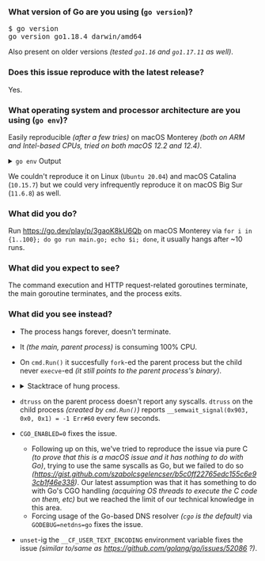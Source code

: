 ### What version of Go are you using (`go version`)?

<pre>
$ go version
go version go1.18.4 darwin/amd64
</pre>

Also present on older versions *(tested `go1.16` and `go1.17.11` as well)*.

### Does this issue reproduce with the latest release?

Yes.

### What operating system and processor architecture are you using (`go env`)?

Easily reproducible *(after a few tries)* on macOS Monterey *(both on ARM and Intel-based CPUs, tried on both macOS 12.2 and 12.4)*.

<details><summary><code>go env</code> Output</summary><br><pre>
$ go env
GO111MODULE="auto"
GOARCH="amd64"
GOBIN=""
GOCACHE="/Users/vagrant/Library/Caches/go-build"
GOENV="/Users/vagrant/Library/Application Support/go/env"
GOEXE=""
GOEXPERIMENT=""
GOFLAGS=""
GOHOSTARCH="amd64"
GOHOSTOS="darwin"
GOINSECURE=""
GOMODCACHE="/go/pkg/mod"
GONOPROXY=""
GONOSUMDB=""
GOOS="darwin"
GOPATH="/go"
GOPRIVATE=""
GOPROXY="https://proxy.golang.org,direct"
GOROOT="/usr/local/go"
GOSUMDB="sum.golang.org"
GOTMPDIR=""
GOTOOLDIR="/usr/local/go/pkg/tool/darwin_amd64"
GOVCS=""
GOVERSION="go1.18.4"
GCCGO="gccgo"
GOAMD64="v1"
AR="ar"
CC="clang"
CXX="clang++"
CGO_ENABLED="1"
GOMOD=""
GOWORK=""
CGO_CFLAGS="-g -O2"
CGO_CPPFLAGS=""
CGO_CXXFLAGS="-g -O2"
CGO_FFLAGS="-g -O2"
CGO_LDFLAGS="-g -O2"
PKG_CONFIG="pkg-config"
GOGCCFLAGS="-fPIC -arch x86_64 -m64 -pthread -fno-caret-diagnostics -Qunused-arguments -fmessage-length=0 -fdebug-prefix-map=/var/folders/11/nh0v1jld7zd7b9zqm1774gtm0000gn/T/go-build810501022=/tmp/go-build -gno-record-gcc-switches -fno-common"
</pre></details>

We couldn't reproduce it on Linux (`Ubuntu 20.04`) and macOS Catalina (`10.15.7`) but we could very infrequently reproduce it on macOS Big Sur (`11.6.8`) as well.

### What did you do?

Run https://go.dev/play/p/3gaoK8kU6Qb on macOS Monterey via `for i in {1..100}; do go run main.go; echo $i; done`, it usually hangs after ~10 runs.

### What did you expect to see?

The command execution and HTTP request-related goroutines terminate, the main goroutine terminates, and the process exits.

### What did you see instead?

- The process hangs forever, doesn't terminate.
- It *(the main, parent process)* is consuming 100% CPU.
- On `cmd.Run()` it succesfully `fork`-ed the parent process but the child never `execve`-ed *(it still points to the parent process's binary)*.
- <details><summary>Stacktrace of hung process.</summary><br><pre>SIGQUIT: quit
    PC=0x7ff8061223ea m=0 sigcode=0

    goroutine 0 [idle]:
    runtime.pthread_cond_wait(0x1450a00, 0x14509c0)
        /usr/local/go/src/runtime/sys_darwin.go:448 +0x34
    runtime.semasleep(0xffffffffffffffff)
        /usr/local/go/src/runtime/os_darwin.go:66 +0xad
    runtime.notesleep(0x14507c8)
        /usr/local/go/src/runtime/lock_sema.go:181 +0x85
    runtime.mPark(...)
        /usr/local/go/src/runtime/proc.go:1449
    runtime.stopm()
        /usr/local/go/src/runtime/proc.go:2228 +0x8d
    runtime.findrunnable()
        /usr/local/go/src/runtime/proc.go:2804 +0x865
    runtime.schedule()
        /usr/local/go/src/runtime/proc.go:3187 +0x239
    runtime.exitsyscall0(0xc000166820)
        /usr/local/go/src/runtime/proc.go:3938 +0x15b
    runtime.mcall()
        /usr/local/go/src/runtime/asm_amd64.s:425 +0x43

    goroutine 1 [semacquire]:
    sync.runtime_Semacquire(0xc000013490?)
        /usr/local/go/src/runtime/sema.go:56 +0x25
    sync.(*WaitGroup).Wait(0x1004631?)
        /usr/local/go/src/sync/waitgroup.go:136 +0x52
    main.main()
        /Users/vagrant/hanging-switch-workflow/main.go:46 +0x11d

    goroutine 250 [select]:
    net/http.(*persistConn).writeLoop(0xc000398000)
        /usr/local/go/src/net/http/transport.go:2392 +0xf5
    created by net/http.(*Transport).dialConn
        /usr/local/go/src/net/http/transport.go:1751 +0x1791

    goroutine 260 [select]:
    net/http.(*persistConn).writeLoop(0xc000316120)
        /usr/local/go/src/net/http/transport.go:2392 +0xf5
    created by net/http.(*Transport).dialConn
        /usr/local/go/src/net/http/transport.go:1751 +0x1791

    goroutine 251 [IO wait]:
    internal/poll.runtime_pollWait(0x1774568, 0x72)
        /usr/local/go/src/runtime/netpoll.go:302 +0x89
    internal/poll.(*pollDesc).wait(0xc0001c6f00?, 0xc0003c2000?, 0x0)
        /usr/local/go/src/internal/poll/fd_poll_runtime.go:83 +0x32
    internal/poll.(*pollDesc).waitRead(...)
        /usr/local/go/src/internal/poll/fd_poll_runtime.go:88
    internal/poll.(*FD).Read(0xc0001c6f00, {0xc0003c2000, 0x1000, 0x1000})
        /usr/local/go/src/internal/poll/fd_unix.go:167 +0x25a
    net.(*netFD).Read(0xc0001c6f00, {0xc0003c2000?, 0x1006b89?, 0x4?})
        /usr/local/go/src/net/fd_posix.go:55 +0x29
    net.(*conn).Read(0xc00018e388, {0xc0003c2000?, 0xc000010338?, 0x1?})
        /usr/local/go/src/net/net.go:183 +0x45
    net/http.(*persistConn).Read(0xc000108fc0, {0xc0003c2000?, 0xc0003ad200?, 0xc00030bd30?})
        /usr/local/go/src/net/http/transport.go:1929 +0x4e
    bufio.(*Reader).fill(0xc00039bc80)
        /usr/local/go/src/bufio/bufio.go:106 +0x103
    bufio.(*Reader).Peek(0xc00039bc80, 0x1)
        /usr/local/go/src/bufio/bufio.go:144 +0x5d
    net/http.(*persistConn).readLoop(0xc000108fc0)
        /usr/local/go/src/net/http/transport.go:2093 +0x1ac
    created by net/http.(*Transport).dialConn
        /usr/local/go/src/net/http/transport.go:1750 +0x173e

    goroutine 213 [IO wait]:
    internal/poll.runtime_pollWait(0x1774ec8, 0x72)
        /usr/local/go/src/runtime/netpoll.go:302 +0x89
    internal/poll.(*pollDesc).wait(0xc0000ca200?, 0xc000436000?, 0x0)
        /usr/local/go/src/internal/poll/fd_poll_runtime.go:83 +0x32
    internal/poll.(*pollDesc).waitRead(...)
        /usr/local/go/src/internal/poll/fd_poll_runtime.go:88
    internal/poll.(*FD).Read(0xc0000ca200, {0xc000436000, 0x1000, 0x1000})
        /usr/local/go/src/internal/poll/fd_unix.go:167 +0x25a
    net.(*netFD).Read(0xc0000ca200, {0xc000436000?, 0x1006b89?, 0x4?})
        /usr/local/go/src/net/fd_posix.go:55 +0x29
    net.(*conn).Read(0xc0000103b0, {0xc000436000?, 0xc000010278?, 0x1?})
        /usr/local/go/src/net/net.go:183 +0x45
    net/http.(*persistConn).Read(0xc0001086c0, {0xc000436000?, 0xc00017a9c0?, 0xc0003a5d30?})
        /usr/local/go/src/net/http/transport.go:1929 +0x4e
    bufio.(*Reader).fill(0xc000179380)
        /usr/local/go/src/bufio/bufio.go:106 +0x103
    bufio.(*Reader).Peek(0xc000179380, 0x1)
        /usr/local/go/src/bufio/bufio.go:144 +0x5d
    net/http.(*persistConn).readLoop(0xc0001086c0)
        /usr/local/go/src/net/http/transport.go:2093 +0x1ac
    created by net/http.(*Transport).dialConn
        /usr/local/go/src/net/http/transport.go:1750 +0x173e

    goroutine 34 [syscall]:
    syscall.syscall(0xc00018cb18?, 0x106de0f?, 0xc00018cbe8?, 0xc0001a6400?)
        /usr/local/go/src/runtime/sys_darwin.go:22 +0x4e
    syscall.readlen(0x14802c0?, 0x144ff20?, 0x23?)
        /usr/local/go/src/syscall/syscall_darwin.go:234 +0x35
    syscall.forkExec({0x1278a7d?, 0xc00019df70?}, {0xc000182120?, 0x1?, 0x1?}, 0xc0001ad000?)
        /usr/local/go/src/syscall/exec_unix.go:221 +0x44c
    syscall.StartProcess(...)
        /usr/local/go/src/syscall/exec_unix.go:255
    os.startProcess({0x1278a7d, 0xe}, {0xc000182120, 0x1, 0x1}, 0xc00018cef8)
        /usr/local/go/src/os/exec_posix.go:54 +0x335
    os.StartProcess({0x1278a7d, 0xe}, {0xc000182120, 0x1, 0x1}, 0x100e045?)
        /usr/local/go/src/os/exec.go:109 +0x5a
    os/exec.(*Cmd).Start(0xc000190420)
        /usr/local/go/src/os/exec/exec.go:425 +0x5e5
    os/exec.(*Cmd).Run(0x1278a7d?)
        /usr/local/go/src/os/exec/exec.go:338 +0x1e
    main.main.func1()
        /Users/vagrant/hanging-switch-workflow/main.go:21 +0xd4
    created by main.main
        /Users/vagrant/hanging-switch-workflow/main.go:16 +0x33

    goroutine 208 [select]:
    net/http.(*persistConn).writeLoop(0xc000398120)
        /usr/local/go/src/net/http/transport.go:2392 +0xf5
    created by net/http.(*Transport).dialConn
        /usr/local/go/src/net/http/transport.go:1751 +0x1791

    goroutine 244 [select]:
    net/http.(*persistConn).writeLoop(0xc000316240)
        /usr/local/go/src/net/http/transport.go:2392 +0xf5
    created by net/http.(*Transport).dialConn
        /usr/local/go/src/net/http/transport.go:1751 +0x1791

    goroutine 254 [select]:
    net/http.(*persistConn).writeLoop(0xc000109320)
        /usr/local/go/src/net/http/transport.go:2392 +0xf5
    created by net/http.(*Transport).dialConn
        /usr/local/go/src/net/http/transport.go:1751 +0x1791

    goroutine 226 [select]:
    net/http.(*persistConn).writeLoop(0xc000109440)
        /usr/local/go/src/net/http/transport.go:2392 +0xf5
    created by net/http.(*Transport).dialConn
        /usr/local/go/src/net/http/transport.go:1751 +0x1791

    goroutine 255 [IO wait]:
    internal/poll.runtime_pollWait(0x1774748, 0x72)
        /usr/local/go/src/runtime/netpoll.go:302 +0x89
    internal/poll.(*pollDesc).wait(0xc0001c6e80?, 0xc0003c6000?, 0x0)
        /usr/local/go/src/internal/poll/fd_poll_runtime.go:83 +0x32
    internal/poll.(*pollDesc).waitRead(...)
        /usr/local/go/src/internal/poll/fd_poll_runtime.go:88
    internal/poll.(*FD).Read(0xc0001c6e80, {0xc0003c6000, 0x1000, 0x1000})
        /usr/local/go/src/internal/poll/fd_unix.go:167 +0x25a
    net.(*netFD).Read(0xc0001c6e80, {0xc0003c6000?, 0x1006b89?, 0x4?})
        /usr/local/go/src/net/fd_posix.go:55 +0x29
    net.(*conn).Read(0xc00018e398, {0xc0003c6000?, 0xc000010290?, 0x1?})
        /usr/local/go/src/net/net.go:183 +0x45
    net/http.(*persistConn).Read(0xc0001087e0, {0xc0003c6000?, 0xc0003ad2c0?, 0xc0003d8d30?})
        /usr/local/go/src/net/http/transport.go:1929 +0x4e
    bufio.(*Reader).fill(0xc00039be00)
        /usr/local/go/src/bufio/bufio.go:106 +0x103
    bufio.(*Reader).Peek(0xc00039be00, 0x1)
        /usr/local/go/src/bufio/bufio.go:144 +0x5d
    net/http.(*persistConn).readLoop(0xc0001087e0)
        /usr/local/go/src/net/http/transport.go:2093 +0x1ac
    created by net/http.(*Transport).dialConn
        /usr/local/go/src/net/http/transport.go:1750 +0x173e

    goroutine 215 [IO wait]:
    internal/poll.runtime_pollWait(0x1774a18, 0x72)
        /usr/local/go/src/runtime/netpoll.go:302 +0x89
    internal/poll.(*pollDesc).wait(0xc0001c6d80?, 0xc000438000?, 0x0)
        /usr/local/go/src/internal/poll/fd_poll_runtime.go:83 +0x32
    internal/poll.(*pollDesc).waitRead(...)
        /usr/local/go/src/internal/poll/fd_poll_runtime.go:88
    internal/poll.(*FD).Read(0xc0001c6d80, {0xc000438000, 0x1000, 0x1000})
        /usr/local/go/src/internal/poll/fd_unix.go:167 +0x25a
    net.(*netFD).Read(0xc0001c6d80, {0xc000438000?, 0x1006b89?, 0x4?})
        /usr/local/go/src/net/fd_posix.go:55 +0x29
    net.(*conn).Read(0xc0000103c0, {0xc000438000?, 0xc000010308?, 0x1?})
        /usr/local/go/src/net/net.go:183 +0x45
    net/http.(*persistConn).Read(0xc000108d80, {0xc000438000?, 0xc00017ac60?, 0xc00043fd30?})
        /usr/local/go/src/net/http/transport.go:1929 +0x4e
    bufio.(*Reader).fill(0xc000179440)
        /usr/local/go/src/bufio/bufio.go:106 +0x103
    bufio.(*Reader).Peek(0xc000179440, 0x1)
        /usr/local/go/src/bufio/bufio.go:144 +0x5d
    net/http.(*persistConn).readLoop(0xc000108d80)
        /usr/local/go/src/net/http/transport.go:2093 +0x1ac
    created by net/http.(*Transport).dialConn
        /usr/local/go/src/net/http/transport.go:1750 +0x173e

    goroutine 214 [select]:
    net/http.(*persistConn).writeLoop(0xc0001086c0)
        /usr/local/go/src/net/http/transport.go:2392 +0xf5
    created by net/http.(*Transport).dialConn
        /usr/local/go/src/net/http/transport.go:1751 +0x1791

    goroutine 145 [IO wait]:
    internal/poll.runtime_pollWait(0x1774bf8, 0x72)
        /usr/local/go/src/runtime/netpoll.go:302 +0x89
    internal/poll.(*pollDesc).wait(0xc0001c6d00?, 0xc000432000?, 0x0)
        /usr/local/go/src/internal/poll/fd_poll_runtime.go:83 +0x32
    internal/poll.(*pollDesc).waitRead(...)
        /usr/local/go/src/internal/poll/fd_poll_runtime.go:88
    internal/poll.(*FD).Read(0xc0001c6d00, {0xc000432000, 0x1000, 0x1000})
        /usr/local/go/src/internal/poll/fd_unix.go:167 +0x25a
    net.(*netFD).Read(0xc0001c6d00, {0xc000432000?, 0x1006b89?, 0x4?})
        /usr/local/go/src/net/fd_posix.go:55 +0x29
    net.(*conn).Read(0xc0000103a0, {0xc000432000?, 0xc00018e330?, 0x1?})
        /usr/local/go/src/net/net.go:183 +0x45
    net/http.(*persistConn).Read(0xc000398240, {0xc000432000?, 0xc00017a900?, 0xc0000bad30?})
        /usr/local/go/src/net/http/transport.go:1929 +0x4e
    bufio.(*Reader).fill(0xc000179200)
        /usr/local/go/src/bufio/bufio.go:106 +0x103
    bufio.(*Reader).Peek(0xc000179200, 0x1)
        /usr/local/go/src/bufio/bufio.go:144 +0x5d
    net/http.(*persistConn).readLoop(0xc000398240)
        /usr/local/go/src/net/http/transport.go:2093 +0x1ac
    created by net/http.(*Transport).dialConn
        /usr/local/go/src/net/http/transport.go:1750 +0x173e

    goroutine 257 [IO wait]:
    internal/poll.runtime_pollWait(0x1774838, 0x72)
        /usr/local/go/src/runtime/netpoll.go:302 +0x89
    internal/poll.(*pollDesc).wait(0xc0001c6e00?, 0xc0003c8000?, 0x0)
        /usr/local/go/src/internal/poll/fd_poll_runtime.go:83 +0x32
    internal/poll.(*pollDesc).waitRead(...)
        /usr/local/go/src/internal/poll/fd_poll_runtime.go:88
    internal/poll.(*FD).Read(0xc0001c6e00, {0xc0003c8000, 0x1000, 0x1000})
        /usr/local/go/src/internal/poll/fd_unix.go:167 +0x25a
    net.(*netFD).Read(0xc0001c6e00, {0xc0003c8000?, 0x1006b89?, 0x4?})
        /usr/local/go/src/net/fd_posix.go:55 +0x29
    net.(*conn).Read(0xc00018e3a0, {0xc0003c8000?, 0xc000010320?, 0x1?})
        /usr/local/go/src/net/net.go:183 +0x45
    net/http.(*persistConn).Read(0xc000108ea0, {0xc0003c8000?, 0xc0003ad320?, 0xc0003dad30?})
        /usr/local/go/src/net/http/transport.go:1929 +0x4e
    bufio.(*Reader).fill(0xc00039bec0)
        /usr/local/go/src/bufio/bufio.go:106 +0x103
    bufio.(*Reader).Peek(0xc00039bec0, 0x1)
        /usr/local/go/src/bufio/bufio.go:144 +0x5d
    net/http.(*persistConn).readLoop(0xc000108ea0)
        /usr/local/go/src/net/http/transport.go:2093 +0x1ac
    created by net/http.(*Transport).dialConn
        /usr/local/go/src/net/http/transport.go:1750 +0x173e

    goroutine 247 [IO wait]:
    internal/poll.runtime_pollWait(0x1774478, 0x72)
        /usr/local/go/src/runtime/netpoll.go:302 +0x89
    internal/poll.(*pollDesc).wait(0xc0001c6f80?, 0xc0003be000?, 0x0)
        /usr/local/go/src/internal/poll/fd_poll_runtime.go:83 +0x32
    internal/poll.(*pollDesc).waitRead(...)
        /usr/local/go/src/internal/poll/fd_poll_runtime.go:88
    internal/poll.(*FD).Read(0xc0001c6f80, {0xc0003be000, 0x1000, 0x1000})
        /usr/local/go/src/internal/poll/fd_unix.go:167 +0x25a
    net.(*netFD).Read(0xc0001c6f80, {0xc0003be000?, 0x1006b89?, 0x4?})
        /usr/local/go/src/net/fd_posix.go:55 +0x29
    net.(*conn).Read(0xc00018e378, {0xc0003be000?, 0xc0000102a8?, 0x1?})
        /usr/local/go/src/net/net.go:183 +0x45
    net/http.(*persistConn).Read(0xc000108900, {0xc0003be000?, 0xc0003ad140?, 0xc0003a2d30?})
        /usr/local/go/src/net/http/transport.go:1929 +0x4e
    bufio.(*Reader).fill(0xc00039bb00)
        /usr/local/go/src/bufio/bufio.go:106 +0x103
    bufio.(*Reader).Peek(0xc00039bb00, 0x1)
        /usr/local/go/src/bufio/bufio.go:144 +0x5d
    net/http.(*persistConn).readLoop(0xc000108900)
        /usr/local/go/src/net/http/transport.go:2093 +0x1ac
    created by net/http.(*Transport).dialConn
        /usr/local/go/src/net/http/transport.go:1750 +0x173e

    goroutine 245 [IO wait]:
    internal/poll.runtime_pollWait(0x1774298, 0x72)
        /usr/local/go/src/runtime/netpoll.go:302 +0x89
    internal/poll.(*pollDesc).wait(0xc0001c7000?, 0xc0003bc000?, 0x0)
        /usr/local/go/src/internal/poll/fd_poll_runtime.go:83 +0x32
    internal/poll.(*pollDesc).waitRead(...)
        /usr/local/go/src/internal/poll/fd_poll_runtime.go:88
    internal/poll.(*FD).Read(0xc0001c7000, {0xc0003bc000, 0x1000, 0x1000})
        /usr/local/go/src/internal/poll/fd_unix.go:167 +0x25a
    net.(*netFD).Read(0xc0001c7000, {0xc0003bc000?, 0x1006b89?, 0x4?})
        /usr/local/go/src/net/fd_posix.go:55 +0x29
    net.(*conn).Read(0xc00018e370, {0xc0003bc000?, 0xc000010350?, 0x1?})
        /usr/local/go/src/net/net.go:183 +0x45
    net/http.(*persistConn).Read(0xc0001090e0, {0xc0003bc000?, 0xc0003ad0e0?, 0xc00031fd30?})
        /usr/local/go/src/net/http/transport.go:1929 +0x4e
    bufio.(*Reader).fill(0xc00039ba40)
        /usr/local/go/src/bufio/bufio.go:106 +0x103
    bufio.(*Reader).Peek(0xc00039ba40, 0x1)
        /usr/local/go/src/bufio/bufio.go:144 +0x5d
    net/http.(*persistConn).readLoop(0xc0001090e0)
        /usr/local/go/src/net/http/transport.go:2093 +0x1ac
    created by net/http.(*Transport).dialConn
        /usr/local/go/src/net/http/transport.go:1750 +0x173e

    goroutine 203 [IO wait]:
    internal/poll.runtime_pollWait(0x17741a8, 0x72)
        /usr/local/go/src/runtime/netpoll.go:302 +0x89
    internal/poll.(*pollDesc).wait(0xc0001c7080?, 0xc0003b2000?, 0x0)
        /usr/local/go/src/internal/poll/fd_poll_runtime.go:83 +0x32
    internal/poll.(*pollDesc).waitRead(...)
        /usr/local/go/src/internal/poll/fd_poll_runtime.go:88
    internal/poll.(*FD).Read(0xc0001c7080, {0xc0003b2000, 0x1000, 0x1000})
        /usr/local/go/src/internal/poll/fd_unix.go:167 +0x25a
    net.(*netFD).Read(0xc0001c7080, {0xc0003b2000?, 0x1006b89?, 0x4?})
        /usr/local/go/src/net/fd_posix.go:55 +0x29
    net.(*conn).Read(0xc00018e348, {0xc0003b2000?, 0xc0000102c0?, 0x1?})
        /usr/local/go/src/net/net.go:183 +0x45
    net/http.(*persistConn).Read(0xc000108a20, {0xc0003b2000?, 0xc000344060?, 0xc0003a3d30?})
        /usr/local/go/src/net/http/transport.go:1929 +0x4e
    bufio.(*Reader).fill(0xc00039b680)
        /usr/local/go/src/bufio/bufio.go:106 +0x103
    bufio.(*Reader).Peek(0xc00039b680, 0x1)
        /usr/local/go/src/bufio/bufio.go:144 +0x5d
    net/http.(*persistConn).readLoop(0xc000108a20)
        /usr/local/go/src/net/http/transport.go:2093 +0x1ac
    created by net/http.(*Transport).dialConn
        /usr/local/go/src/net/http/transport.go:1750 +0x173e

    goroutine 209 [IO wait]:
    internal/poll.runtime_pollWait(0x17740b8, 0x72)
        /usr/local/go/src/runtime/netpoll.go:302 +0x89
    internal/poll.(*pollDesc).wait(0xc0001c7100?, 0xc0003b8000?, 0x0)
        /usr/local/go/src/internal/poll/fd_poll_runtime.go:83 +0x32
    internal/poll.(*pollDesc).waitRead(...)
        /usr/local/go/src/internal/poll/fd_poll_runtime.go:88
    internal/poll.(*FD).Read(0xc0001c7100, {0xc0003b8000, 0x1000, 0x1000})
        /usr/local/go/src/internal/poll/fd_unix.go:167 +0x25a
    net.(*netFD).Read(0xc0001c7100, {0xc0003b8000?, 0x1006b89?, 0x4?})
        /usr/local/go/src/net/fd_posix.go:55 +0x29
    net.(*conn).Read(0xc00018e360, {0xc0003b8000?, 0xc000010368?, 0x1?})
        /usr/local/go/src/net/net.go:183 +0x45
    net/http.(*persistConn).Read(0xc000109200, {0xc0003b8000?, 0xc00017aba0?, 0xc0001b3d30?})
        /usr/local/go/src/net/http/transport.go:1929 +0x4e
    bufio.(*Reader).fill(0xc00039b8c0)
        /usr/local/go/src/bufio/bufio.go:106 +0x103
    bufio.(*Reader).Peek(0xc00039b8c0, 0x1)
        /usr/local/go/src/bufio/bufio.go:144 +0x5d
    net/http.(*persistConn).readLoop(0xc000109200)
        /usr/local/go/src/net/http/transport.go:2093 +0x1ac
    created by net/http.(*Transport).dialConn
        /usr/local/go/src/net/http/transport.go:1750 +0x173e

    goroutine 211 [IO wait]:
    internal/poll.runtime_pollWait(0x1774dd8, 0x72)
        /usr/local/go/src/runtime/netpoll.go:302 +0x89
    internal/poll.(*pollDesc).wait(0xc0001c6c80?, 0xc000434000?, 0x0)
        /usr/local/go/src/internal/poll/fd_poll_runtime.go:83 +0x32
    internal/poll.(*pollDesc).waitRead(...)
        /usr/local/go/src/internal/poll/fd_poll_runtime.go:88
    internal/poll.(*FD).Read(0xc0001c6c80, {0xc000434000, 0x1000, 0x1000})
        /usr/local/go/src/internal/poll/fd_unix.go:167 +0x25a
    net.(*netFD).Read(0xc0001c6c80, {0xc000434000?, 0x1006b89?, 0x4?})
        /usr/local/go/src/net/fd_posix.go:55 +0x29
    net.(*conn).Read(0xc0000103a8, {0xc000434000?, 0xc0002862a0?, 0x1?})
        /usr/local/go/src/net/net.go:183 +0x45
    net/http.(*persistConn).Read(0xc000316000, {0xc000434000?, 0xc00017a960?, 0xc00004bd30?})
        /usr/local/go/src/net/http/transport.go:1929 +0x4e
    bufio.(*Reader).fill(0xc0001792c0)
        /usr/local/go/src/bufio/bufio.go:106 +0x103
    bufio.(*Reader).Peek(0xc0001792c0, 0x1)
        /usr/local/go/src/bufio/bufio.go:144 +0x5d
    net/http.(*persistConn).readLoop(0xc000316000)
        /usr/local/go/src/net/http/transport.go:2093 +0x1ac
    created by net/http.(*Transport).dialConn
        /usr/local/go/src/net/http/transport.go:1750 +0x173e

    goroutine 259 [IO wait]:
    internal/poll.runtime_pollWait(0x1774b08, 0x72)
        /usr/local/go/src/runtime/netpoll.go:302 +0x89
    internal/poll.(*pollDesc).wait(0xc0000ca300?, 0xc0003ca000?, 0x0)
        /usr/local/go/src/internal/poll/fd_poll_runtime.go:83 +0x32
    internal/poll.(*pollDesc).waitRead(...)
        /usr/local/go/src/internal/poll/fd_poll_runtime.go:88
    internal/poll.(*FD).Read(0xc0000ca300, {0xc0003ca000, 0x1000, 0x1000})
        /usr/local/go/src/internal/poll/fd_unix.go:167 +0x25a
    net.(*netFD).Read(0xc0000ca300, {0xc0003ca000?, 0x1006b89?, 0x4?})
        /usr/local/go/src/net/fd_posix.go:55 +0x29
    net.(*conn).Read(0xc00018e3a8, {0xc0003ca000?, 0xc000286348?, 0x1?})
        /usr/local/go/src/net/net.go:183 +0x45
    net/http.(*persistConn).Read(0xc000316120, {0xc0003ca000?, 0xc0003ad380?, 0xc0003d4d30?})
        /usr/local/go/src/net/http/transport.go:1929 +0x4e
    bufio.(*Reader).fill(0xc00039bf80)
        /usr/local/go/src/bufio/bufio.go:106 +0x103
    bufio.(*Reader).Peek(0xc00039bf80, 0x1)
        /usr/local/go/src/bufio/bufio.go:144 +0x5d
    net/http.(*persistConn).readLoop(0xc000316120)
        /usr/local/go/src/net/http/transport.go:2093 +0x1ac
    created by net/http.(*Transport).dialConn
        /usr/local/go/src/net/http/transport.go:1750 +0x173e

    goroutine 249 [IO wait]:
    internal/poll.runtime_pollWait(0x1774388, 0x72)
        /usr/local/go/src/runtime/netpoll.go:302 +0x89
    internal/poll.(*pollDesc).wait(0xc0000ca480?, 0xc0003c0000?, 0x0)
        /usr/local/go/src/internal/poll/fd_poll_runtime.go:83 +0x32
    internal/poll.(*pollDesc).waitRead(...)
        /usr/local/go/src/internal/poll/fd_poll_runtime.go:88
    internal/poll.(*FD).Read(0xc0000ca480, {0xc0003c0000, 0x1000, 0x1000})
        /usr/local/go/src/internal/poll/fd_unix.go:167 +0x25a
    net.(*netFD).Read(0xc0000ca480, {0xc0003c0000?, 0x1006b89?, 0x4?})
        /usr/local/go/src/net/fd_posix.go:55 +0x29
    net.(*conn).Read(0xc00018e380, {0xc0003c0000?, 0xc00018e300?, 0x1?})
        /usr/local/go/src/net/net.go:183 +0x45
    net/http.(*persistConn).Read(0xc000398000, {0xc0003c0000?, 0xc0003ad1a0?, 0xc0000b6d30?})
        /usr/local/go/src/net/http/transport.go:1929 +0x4e
    bufio.(*Reader).fill(0xc00039bbc0)
        /usr/local/go/src/bufio/bufio.go:106 +0x103
    bufio.(*Reader).Peek(0xc00039bbc0, 0x1)
        /usr/local/go/src/bufio/bufio.go:144 +0x5d
    net/http.(*persistConn).readLoop(0xc000398000)
        /usr/local/go/src/net/http/transport.go:2093 +0x1ac
    created by net/http.(*Transport).dialConn
        /usr/local/go/src/net/http/transport.go:1750 +0x173e

    goroutine 253 [IO wait]:
    internal/poll.runtime_pollWait(0x1774928, 0x72)
        /usr/local/go/src/runtime/netpoll.go:302 +0x89
    internal/poll.(*pollDesc).wait(0xc0000ca380?, 0xc0003c4000?, 0x0)
        /usr/local/go/src/internal/poll/fd_poll_runtime.go:83 +0x32
    internal/poll.(*pollDesc).waitRead(...)
        /usr/local/go/src/internal/poll/fd_poll_runtime.go:88
    internal/poll.(*FD).Read(0xc0000ca380, {0xc0003c4000, 0x1000, 0x1000})
        /usr/local/go/src/internal/poll/fd_unix.go:167 +0x25a
    net.(*netFD).Read(0xc0000ca380, {0xc0003c4000?, 0x1006b89?, 0x4?})
        /usr/local/go/src/net/fd_posix.go:55 +0x29
    net.(*conn).Read(0xc00018e390, {0xc0003c4000?, 0xc000010380?, 0x1?})
        /usr/local/go/src/net/net.go:183 +0x45
    net/http.(*persistConn).Read(0xc000109320, {0xc0003c4000?, 0xc0003ad260?, 0xc000321d30?})
        /usr/local/go/src/net/http/transport.go:1929 +0x4e
    bufio.(*Reader).fill(0xc00039bd40)
        /usr/local/go/src/bufio/bufio.go:106 +0x103
    bufio.(*Reader).Peek(0xc00039bd40, 0x1)
        /usr/local/go/src/bufio/bufio.go:144 +0x5d
    net/http.(*persistConn).readLoop(0xc000109320)
        /usr/local/go/src/net/http/transport.go:2093 +0x1ac
    created by net/http.(*Transport).dialConn
        /usr/local/go/src/net/http/transport.go:1750 +0x173e

    goroutine 243 [IO wait]:
    internal/poll.runtime_pollWait(0x1774658, 0x72)
        /usr/local/go/src/runtime/netpoll.go:302 +0x89
    internal/poll.(*pollDesc).wait(0xc0000ca400?, 0xc0003ba000?, 0x0)
        /usr/local/go/src/internal/poll/fd_poll_runtime.go:83 +0x32
    internal/poll.(*pollDesc).waitRead(...)
        /usr/local/go/src/internal/poll/fd_poll_runtime.go:88
    internal/poll.(*FD).Read(0xc0000ca400, {0xc0003ba000, 0x1000, 0x1000})
        /usr/local/go/src/internal/poll/fd_unix.go:167 +0x25a
    net.(*netFD).Read(0xc0000ca400, {0xc0003ba000?, 0x1006b89?, 0x4?})
        /usr/local/go/src/net/fd_posix.go:55 +0x29
    net.(*conn).Read(0xc00018e368, {0xc0003ba000?, 0xc000286360?, 0x1?})
        /usr/local/go/src/net/net.go:183 +0x45
    net/http.(*persistConn).Read(0xc000316240, {0xc0003ba000?, 0xc00017ac00?, 0xc00043ed30?})
        /usr/local/go/src/net/http/transport.go:1929 +0x4e
    bufio.(*Reader).fill(0xc00039b980)
        /usr/local/go/src/bufio/bufio.go:106 +0x103
    bufio.(*Reader).Peek(0xc00039b980, 0x1)
        /usr/local/go/src/bufio/bufio.go:144 +0x5d
    net/http.(*persistConn).readLoop(0xc000316240)
        /usr/local/go/src/net/http/transport.go:2093 +0x1ac
    created by net/http.(*Transport).dialConn
        /usr/local/go/src/net/http/transport.go:1750 +0x173e

    goroutine 161 [IO wait]:
    internal/poll.runtime_pollWait(0x1774ce8, 0x72)
        /usr/local/go/src/runtime/netpoll.go:302 +0x89
    internal/poll.(*pollDesc).wait(0xc0000ca280?, 0xc000342000?, 0x0)
        /usr/local/go/src/internal/poll/fd_poll_runtime.go:83 +0x32
    internal/poll.(*pollDesc).waitRead(...)
        /usr/local/go/src/internal/poll/fd_poll_runtime.go:88
    internal/poll.(*FD).Read(0xc0000ca280, {0xc000342000, 0x1000, 0x1000})
        /usr/local/go/src/internal/poll/fd_unix.go:167 +0x25a
    net.(*netFD).Read(0xc0000ca280, {0xc000342000?, 0x1006b89?, 0x4?})
        /usr/local/go/src/net/fd_posix.go:55 +0x29
    net.(*conn).Read(0xc000286368, {0xc000342000?, 0xc000010398?, 0x1?})
        /usr/local/go/src/net/net.go:183 +0x45
    net/http.(*persistConn).Read(0xc000109440, {0xc000342000?, 0xc00017aa20?, 0xc0000bbd30?})
        /usr/local/go/src/net/http/transport.go:1929 +0x4e
    bufio.(*Reader).fill(0xc00032b740)
        /usr/local/go/src/bufio/bufio.go:106 +0x103
    bufio.(*Reader).Peek(0xc00032b740, 0x1)
        /usr/local/go/src/bufio/bufio.go:144 +0x5d
    net/http.(*persistConn).readLoop(0xc000109440)
        /usr/local/go/src/net/http/transport.go:2093 +0x1ac
    created by net/http.(*Transport).dialConn
        /usr/local/go/src/net/http/transport.go:1750 +0x173e

    goroutine 207 [IO wait]:
    internal/poll.runtime_pollWait(0x1773fc8, 0x72)
        /usr/local/go/src/runtime/netpoll.go:302 +0x89
    internal/poll.(*pollDesc).wait(0xc0000ca500?, 0xc0003b6000?, 0x0)
        /usr/local/go/src/internal/poll/fd_poll_runtime.go:83 +0x32
    internal/poll.(*pollDesc).waitRead(...)
        /usr/local/go/src/internal/poll/fd_poll_runtime.go:88
    internal/poll.(*FD).Read(0xc0000ca500, {0xc0003b6000, 0x1000, 0x1000})
        /usr/local/go/src/internal/poll/fd_unix.go:167 +0x25a
    net.(*netFD).Read(0xc0000ca500, {0xc0003b6000?, 0x1006b89?, 0x4?})
        /usr/local/go/src/net/fd_posix.go:55 +0x29
    net.(*conn).Read(0xc00018e358, {0xc0003b6000?, 0xc00018e318?, 0x1?})
        /usr/local/go/src/net/net.go:183 +0x45
    net/http.(*persistConn).Read(0xc000398120, {0xc0003b6000?, 0xc0003ad3e0?, 0xc0003d6d30?})
        /usr/local/go/src/net/http/transport.go:1929 +0x4e
    bufio.(*Reader).fill(0xc00039b800)
        /usr/local/go/src/bufio/bufio.go:106 +0x103
    bufio.(*Reader).Peek(0xc00039b800, 0x1)
        /usr/local/go/src/bufio/bufio.go:144 +0x5d
    net/http.(*persistConn).readLoop(0xc000398120)
        /usr/local/go/src/net/http/transport.go:2093 +0x1ac
    created by net/http.(*Transport).dialConn
        /usr/local/go/src/net/http/transport.go:1750 +0x173e

    goroutine 199 [IO wait]:
    internal/poll.runtime_pollWait(0x17c3fb8, 0x72)
        /usr/local/go/src/runtime/netpoll.go:302 +0x89
    internal/poll.(*pollDesc).wait(0xc0002b5100?, 0xc0003ae000?, 0x0)
        /usr/local/go/src/internal/poll/fd_poll_runtime.go:83 +0x32
    internal/poll.(*pollDesc).waitRead(...)
        /usr/local/go/src/internal/poll/fd_poll_runtime.go:88
    internal/poll.(*FD).Read(0xc0002b5100, {0xc0003ae000, 0x1000, 0x1000})
        /usr/local/go/src/internal/poll/fd_unix.go:167 +0x25a
    net.(*netFD).Read(0xc0002b5100, {0xc0003ae000?, 0x1006b89?, 0x4?})
        /usr/local/go/src/net/fd_posix.go:55 +0x29
    net.(*conn).Read(0xc00018e338, {0xc0003ae000?, 0xc0000102d8?, 0x1?})
        /usr/local/go/src/net/net.go:183 +0x45
    net/http.(*persistConn).Read(0xc000108b40, {0xc0003ae000?, 0xc00017ab40?, 0xc0001b4d30?})
        /usr/local/go/src/net/http/transport.go:1929 +0x4e
    bufio.(*Reader).fill(0xc00039b500)
        /usr/local/go/src/bufio/bufio.go:106 +0x103
    bufio.(*Reader).Peek(0xc00039b500, 0x1)
        /usr/local/go/src/bufio/bufio.go:144 +0x5d
    net/http.(*persistConn).readLoop(0xc000108b40)
        /usr/local/go/src/net/http/transport.go:2093 +0x1ac
    created by net/http.(*Transport).dialConn
        /usr/local/go/src/net/http/transport.go:1750 +0x173e

    goroutine 205 [IO wait]:
    internal/poll.runtime_pollWait(0x17c4198, 0x72)
        /usr/local/go/src/runtime/netpoll.go:302 +0x89
    internal/poll.(*pollDesc).wait(0xc00014e180?, 0xc0003b4000?, 0x0)
        /usr/local/go/src/internal/poll/fd_poll_runtime.go:83 +0x32
    internal/poll.(*pollDesc).waitRead(...)
        /usr/local/go/src/internal/poll/fd_poll_runtime.go:88
    internal/poll.(*FD).Read(0xc00014e180, {0xc0003b4000, 0x1000, 0x1000})
        /usr/local/go/src/internal/poll/fd_unix.go:167 +0x25a
    net.(*netFD).Read(0xc00014e180, {0xc0003b4000?, 0x1006b89?, 0x4?})
        /usr/local/go/src/net/fd_posix.go:55 +0x29
    net.(*conn).Read(0xc00018e350, {0xc0003b4000?, 0xc0000102f0?, 0x1?})
        /usr/local/go/src/net/net.go:183 +0x45
    net/http.(*persistConn).Read(0xc000108c60, {0xc0003b4000?, 0xc0003440c0?, 0xc0003dcd30?})
        /usr/local/go/src/net/http/transport.go:1929 +0x4e
    bufio.(*Reader).fill(0xc00039b740)
        /usr/local/go/src/bufio/bufio.go:106 +0x103
    bufio.(*Reader).Peek(0xc00039b740, 0x1)
        /usr/local/go/src/bufio/bufio.go:144 +0x5d
    net/http.(*persistConn).readLoop(0xc000108c60)
        /usr/local/go/src/net/http/transport.go:2093 +0x1ac
    created by net/http.(*Transport).dialConn
        /usr/local/go/src/net/http/transport.go:1750 +0x173e

    goroutine 201 [IO wait]:
    internal/poll.runtime_pollWait(0x17c40a8, 0x72)
        /usr/local/go/src/runtime/netpoll.go:302 +0x89
    internal/poll.(*pollDesc).wait(0xc00014e200?, 0xc0003b0000?, 0x0)
        /usr/local/go/src/internal/poll/fd_poll_runtime.go:83 +0x32
    internal/poll.(*pollDesc).waitRead(...)
        /usr/local/go/src/internal/poll/fd_poll_runtime.go:88
    internal/poll.(*FD).Read(0xc00014e200, {0xc0003b0000, 0x1000, 0x1000})
        /usr/local/go/src/internal/poll/fd_unix.go:167 +0x25a
    net.(*netFD).Read(0xc00014e200, {0xc0003b0000?, 0x1006b89?, 0x4?})
        /usr/local/go/src/net/fd_posix.go:55 +0x29
    net.(*conn).Read(0xc00018e340, {0xc0003b0000?, 0xc000010040?, 0x1?})
        /usr/local/go/src/net/net.go:183 +0x45
    net/http.(*persistConn).Read(0xc0001085a0, {0xc0003b0000?, 0xc0003ad440?, 0xc0003d7d30?})
        /usr/local/go/src/net/http/transport.go:1929 +0x4e
    bufio.(*Reader).fill(0xc00039b5c0)
        /usr/local/go/src/bufio/bufio.go:106 +0x103
    bufio.(*Reader).Peek(0xc00039b5c0, 0x1)
        /usr/local/go/src/bufio/bufio.go:144 +0x5d
    net/http.(*persistConn).readLoop(0xc0001085a0)
        /usr/local/go/src/net/http/transport.go:2093 +0x1ac
    created by net/http.(*Transport).dialConn
        /usr/local/go/src/net/http/transport.go:1750 +0x173e

    goroutine 212 [select]:
    net/http.(*persistConn).writeLoop(0xc000316000)
        /usr/local/go/src/net/http/transport.go:2392 +0xf5
    created by net/http.(*Transport).dialConn
        /usr/local/go/src/net/http/transport.go:1751 +0x1791

    goroutine 210 [select]:
    net/http.(*persistConn).writeLoop(0xc000398240)
        /usr/local/go/src/net/http/transport.go:2392 +0xf5
    created by net/http.(*Transport).dialConn
        /usr/local/go/src/net/http/transport.go:1751 +0x1791

    goroutine 216 [select]:
    net/http.(*persistConn).writeLoop(0xc000108d80)
        /usr/local/go/src/net/http/transport.go:2392 +0xf5
    created by net/http.(*Transport).dialConn
        /usr/local/go/src/net/http/transport.go:1751 +0x1791

    goroutine 258 [select]:
    net/http.(*persistConn).writeLoop(0xc000108ea0)
        /usr/local/go/src/net/http/transport.go:2392 +0xf5
    created by net/http.(*Transport).dialConn
        /usr/local/go/src/net/http/transport.go:1751 +0x1791

    goroutine 256 [select]:
    net/http.(*persistConn).writeLoop(0xc0001087e0)
        /usr/local/go/src/net/http/transport.go:2392 +0xf5
    created by net/http.(*Transport).dialConn
        /usr/local/go/src/net/http/transport.go:1751 +0x1791

    goroutine 252 [select]:
    net/http.(*persistConn).writeLoop(0xc000108fc0)
        /usr/local/go/src/net/http/transport.go:2392 +0xf5
    created by net/http.(*Transport).dialConn
        /usr/local/go/src/net/http/transport.go:1751 +0x1791

    goroutine 248 [select]:
    net/http.(*persistConn).writeLoop(0xc000108900)
        /usr/local/go/src/net/http/transport.go:2392 +0xf5
    created by net/http.(*Transport).dialConn
        /usr/local/go/src/net/http/transport.go:1751 +0x1791

    goroutine 246 [select]:
    net/http.(*persistConn).writeLoop(0xc0001090e0)
        /usr/local/go/src/net/http/transport.go:2392 +0xf5
    created by net/http.(*Transport).dialConn
        /usr/local/go/src/net/http/transport.go:1751 +0x1791

    goroutine 204 [select]:
    net/http.(*persistConn).writeLoop(0xc000108a20)
        /usr/local/go/src/net/http/transport.go:2392 +0xf5
    created by net/http.(*Transport).dialConn
        /usr/local/go/src/net/http/transport.go:1751 +0x1791

    goroutine 242 [select]:
    net/http.(*persistConn).writeLoop(0xc000109200)
        /usr/local/go/src/net/http/transport.go:2392 +0xf5
    created by net/http.(*Transport).dialConn
        /usr/local/go/src/net/http/transport.go:1751 +0x1791

    goroutine 206 [select]:
    net/http.(*persistConn).writeLoop(0xc000108c60)
        /usr/local/go/src/net/http/transport.go:2392 +0xf5
    created by net/http.(*Transport).dialConn
        /usr/local/go/src/net/http/transport.go:1751 +0x1791

    goroutine 202 [select]:
    net/http.(*persistConn).writeLoop(0xc0001085a0)
        /usr/local/go/src/net/http/transport.go:2392 +0xf5
    created by net/http.(*Transport).dialConn
        /usr/local/go/src/net/http/transport.go:1751 +0x1791

    goroutine 200 [select]:
    net/http.(*persistConn).writeLoop(0xc000108b40)
        /usr/local/go/src/net/http/transport.go:2392 +0xf5
    created by net/http.(*Transport).dialConn
        /usr/local/go/src/net/http/transport.go:1751 +0x1791

    rax    0x104
    rbx    0x5044600
    rcx    0x7ff7bfefec58
    rdx    0xb00
    rdi    0x1450a00
    rsi    0x4f0100005000
    rbp    0x7ff7bfefed00
    rsp    0x7ff7bfefec58
    r8     0x0
    r9     0xa0
    r10    0x0
    r11    0x246
    r12    0x16
    r13    0x0
    r14    0x4f0100005000
    r15    0xb00
    rip    0x7ff8061223ea
    rflags 0x247
    cs     0x7
    fs     0x0
    gs     0x0
    exit status 2
    </pre></details>
- `dtruss` on the parent process doesn't report any syscalls. `dtruss` on the child process *(created by `cmd.Run()`)* reports `__semwait_signal(0x903, 0x0, 0x1) = -1 Err#60` every few seconds.
- `CGO_ENABLED=0` fixes the issue.
    - Following up on this, we've tried to reproduce the issue via pure C *(to prove that this is a macOS issue and it has nothing to do with Go)*, trying to use the same syscalls as Go, but we failed to do so *(https://gist.github.com/szabolcsgelencser/b5c0ff22765edc155c6e93cb1f46e338)*. Our latest assumption was that it has something to do with Go's CGO handling *(acquiring OS threads to execute the C code on them, etc)* but we reached the limit of our technical knowledge in this area.
    - Forcing usage of the Go-based DNS resolver *(`cgo` is the default)* via `GODEBUG=netdns=go` fixes the issue.
- `unset`-ig the `__CF_USER_TEXT_ENCODING` environment variable fixes the issue *(similar to/same as https://github.com/golang/go/issues/52086 ?)*.
